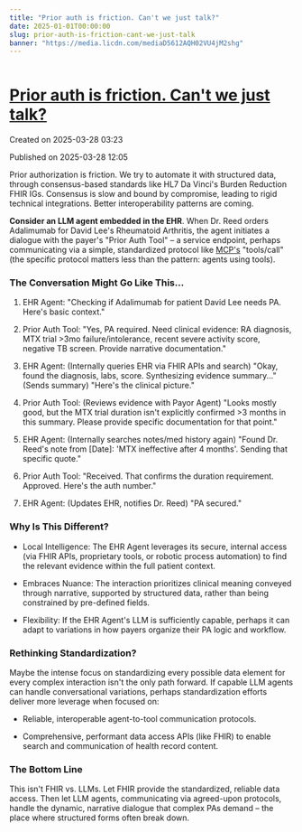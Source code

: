 ```yaml
---
title: "Prior auth is friction. Can't we just talk?"
date: 2025-01-01T00:00:00
slug: prior-auth-is-friction-cant-we-just-talk
banner: "https://media.licdn.com/mediaD5612AQH02VU4jM2shg"
---
```


<img alt="" src="https://media.licdn.com/mediaD5612AQH02VU4jM2shg" title=""/>
<h1><a href="https://www.linkedin.com/pulse/prior-auth-friction-cant-we-just-talk-josh-mandel-md-taq6c">Prior auth is friction. Can't we just talk?</a></h1>
<p class="created">Created on 2025-03-28 03:23</p>
<p class="published">Published on 2025-03-28 12:05</p>
<div><p>Prior authorization is friction. We try to automate it with structured data, through consensus-based standards like HL7 Da Vinci's Burden Reduction FHIR IGs. Consensus is slow and bound by compromise, leading to rigid technical integrations. Better interoperability patterns are coming.</p><p><strong>Consider an LLM agent embedded in the EHR</strong>. When Dr. Reed orders Adalimumab for David Lee's Rheumatoid Arthritis, the agent initiates a dialogue with the payer's "Prior Auth Tool" – a service endpoint, perhaps communicating via a simple, standardized protocol like <a href="https://spec.modelcontextprotocol.io" target="_blank">MCP's</a> "tools/call" (the specific protocol matters less than the pattern: agents using tools).</p><h3>The Conversation Might Go Like This...</h3><ol><li><p>EHR Agent: "Checking if Adalimumab for patient David Lee needs PA. Here's basic context."</p></li><li><p>Prior Auth Tool: "Yes, PA required. Need clinical evidence: RA diagnosis, MTX trial &gt;3mo failure/intolerance, recent severe activity score, negative TB screen. Provide narrative documentation."</p></li><li><p>EHR Agent: (Internally queries EHR via FHIR APIs and search) "Okay, found the diagnosis, labs, score. Synthesizing evidence summary..." (Sends summary) "Here's the clinical picture."</p></li><li><p>Prior Auth Tool: (Reviews evidence with Payor Agent) "Looks mostly good, but the MTX trial duration isn't explicitly confirmed &gt;3 months in this summary. Please provide specific documentation for that point."</p></li><li><p>EHR Agent: (Internally searches notes/med history again) "Found Dr. Reed's note from [Date]: 'MTX ineffective after 4 months'. Sending that specific quote."</p></li><li><p>Prior Auth Tool: "Received. That confirms the duration requirement. Approved. Here's the auth number."</p></li><li><p>EHR Agent: (Updates EHR, notifies Dr. Reed) "PA secured."</p></li></ol><h3>Why Is This Different?</h3><ul><li><p>Local Intelligence: The EHR Agent leverages its secure, internal access (via FHIR APIs, proprietary tools, or robotic process automation) to find the relevant evidence within the full patient context.</p></li><li><p>Embraces Nuance: The interaction prioritizes clinical meaning conveyed through narrative, supported by structured data, rather than being  constrained by pre-defined fields.</p></li><li><p>Flexibility: If the EHR Agent's LLM is sufficiently capable, perhaps it can adapt to variations in how payers organize their PA logic and workflow.</p></li></ul><h3>Rethinking Standardization?</h3><p>Maybe the intense focus on standardizing every possible data element for every complex interaction isn't the only path forward. If capable LLM agents can handle conversational variations, perhaps standardization efforts deliver more leverage when focused on:</p><ul><li><p>Reliable, interoperable agent-to-tool communication protocols.</p></li><li><p>Comprehensive, performant data access APIs (like FHIR) to enable search and communication of health record content.</p></li></ul><h3>The Bottom Line</h3><p>This isn't FHIR vs. LLMs. Let FHIR provide the standardized, reliable data access. Then let LLM agents, communicating via agreed-upon protocols, handle the dynamic, narrative dialogue that complex PAs demand – the place where structured forms often break down.</p></div>
